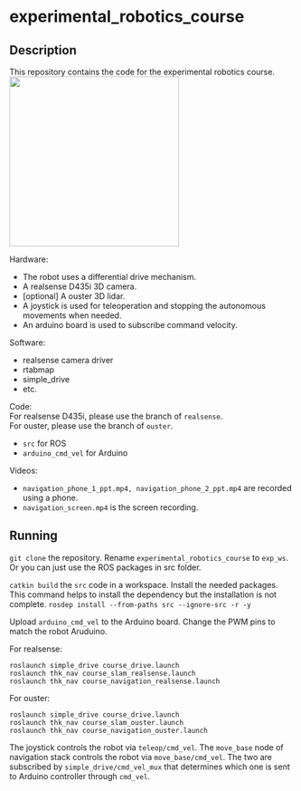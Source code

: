 # experimental_robotics_course

## Description

This repository contains the code for the experimental robotics course.  
<img src="media/setup.jpg" width="300">

Hardware:

* The robot uses a differential drive mechanism.
* A realsense D435i 3D camera.
* [optional] A ouster 3D lidar.
* A joystick is used for teleoperation and stopping the autonomous movements when needed.
* An arduino board is used to subscribe command velocity.

Software:

* realsense camera driver
* rtabmap
* simple_drive
* etc.

Code:  
For realsense D435i, please use the branch of `realsense`.  
For ouster, please use the branch of `ouster`.  

* `src` for ROS
* `arduino_cmd_vel` for Arduino

Videos:

* `navigation_phone_1_ppt.mp4, navigation_phone_2_ppt.mp4` are recorded using a phone.
* `navigation_screen.mp4` is the screen recording.

## Running
`git clone` the repository. Rename `experimental_robotics_course` to `exp_ws`. Or you can just use the ROS packages in src folder.

`catkin build` the `src` code in a workspace. Install the needed packages.
This command helps to install the dependency but the installation is not complete.
`rosdep install --from-paths src --ignore-src -r -y`

Upload `arduino_cmd_vel` to the Arduino board. Change the PWM pins to match the robot Aruduino.


For realsense:
```
roslaunch simple_drive course_drive.launch
roslaunch thk_nav course_slam_realsense.launch
roslaunch thk_nav course_navigation_realsense.launch
```

For ouster:
```
roslaunch simple_drive course_drive.launch
roslaunch thk_nav course_slam_ouster.launch
roslaunch thk_nav course_navigation_ouster.launch
```

The joystick controls the robot via `teleop/cmd_vel`. The `move_base` node of navigation stack controls the robot via `move_base/cmd_vel`. The two are subscribed by `simple_drive/cmd_vel_mux` that determines which one is sent to Arduino controller through `cmd_vel`.

